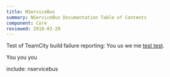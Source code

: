 ```yaml
---
title: NServiceBus
summary: NServiceBus Documentation Table of Contents
component: Core
reviewed: 2018-03-29
---
```


Test of TeamCity build failure reporting:
You us we me [test test](https://docs.particular.net/does-not-exist).

You you you

include: nservicebus

